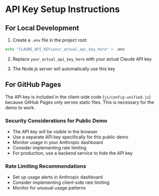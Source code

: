 # API Key Setup Instructions

## For Local Development

1. Create a `.env` file in the project root:
```bash
echo "CLAUDE_API_KEY=your_actual_api_key_here" > .env
```

2. Replace `your_actual_api_key_here` with your actual Claude API key

3. The Node.js server will automatically use this key

## For GitHub Pages

The API key is included in the client-side code (`js/config-unified.js`) because GitHub Pages only serves static files. This is necessary for the demo to work.

### Security Considerations for Public Demo

- The API key will be visible in the browser
- Use a separate API key specifically for this public demo
- Monitor usage in your Anthropic dashboard
- Consider implementing rate limiting
- For production, use a backend service to hide the API key

### Rate Limiting Recommendations

- Set up usage alerts in Anthropic dashboard
- Consider implementing client-side rate limiting
- Monitor for unusual usage patterns
